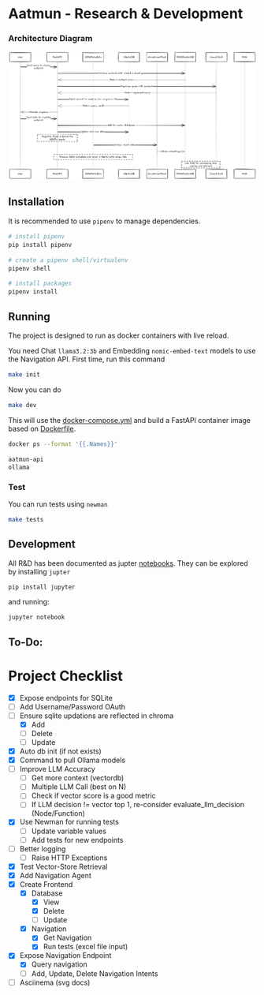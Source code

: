 # Aatmun - Research & Development

### Architecture Diagram

![NavigationDiagram](./data/images/navigation_diagram.png)

## Installation

It is recommended to use `pipenv` to manage dependencies.

```bash
# install pipenv
pip install pipenv
```

```bash
# create a pipenv shell/virtualenv
pipenv shell
```

```bash
# install packages
pipenv install
```

## Running

The project is designed to run as docker containers with live reload.

You need Chat `llama3.2:3b` and Embedding `nomic-embed-text` models to use the Navigation API. First time, run this command

```bash
make init
```

Now you can do

```bash
make dev
```

This will use the [docker-compose.yml](./docker-compose.yml) and build a FastAPI container image based on [Dockerfile](./Dockerfile).

```bash
docker ps --format '{{.Names}}'
```

```
aatmun-api
ollama
```

### Test

You can run tests using `newman`

```bash
make tests
```

## Development

All R&D has been documented as jupter [notebooks](./notebooks/). They can be explored by installing `jupter`

```bash
pip install jupyter
```

and running:

```bash
jupyter notebook
```

## To-Do:

# Project Checklist

- [x] Expose endpoints for SQLite
- [ ] Add Username/Password OAuth
- [ ] Ensure sqlite updations are reflected in chroma
    - [x] Add
    - [ ] Delete
    - [ ] Update
- [x] Auto db init (if not exists) 
- [x] Command to pull Ollama models
- [ ] Improve LLM Accuracy
    - [ ] Get more context (vectordb)
    - [ ] Multiple LLM Call (best on N)
    - [ ] Check if vector score is a good metric
    - [ ] If LLM decision != vector top 1, re-consider evaluate_llm_decision (Node/Function)
- [X] Use Newman for running tests
    - [ ] Update variable values
    - [ ] Add tests for new endpoints
- [ ] Better logging
    - [ ] Raise HTTP Exceptions
- [x] Test Vector-Store Retrieval
- [x] Add Navigation Agent
- [x] Create Frontend
    - [x] Database
        - [x] View
        - [x] Delete
        - [ ] Update
    - [x] Navigation
        - [X] Get Navigation
        - [X] Run tests (excel file input)
- [x] Expose Navigation Endpoint
    - [x] Query navigation
    - [ ] Add, Update, Delete Navigation Intents
- [ ] Asciinema (svg docs) 